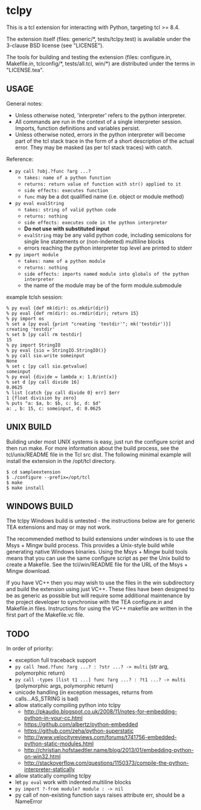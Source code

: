 tclpy
=====

This is a tcl extension for interacting with Python, targeting tcl >= 8.4.

The extension itself (files: generic/\*, tests/tclpy.test) is available
under the 3-clause BSD license (see "LICENSE").

The tools for building and testing the extension (files: configure.in,
Makefile.in, tclconfig/\*, tests/all.tcl, win/\*) are distributed under the terms
in "LICENSE.tea".

USAGE
-----

General notes:
 - Unless otherwise noted, 'interpreter' refers to the python interpreter.
 - All commands are run in the context of a single interpreter session. Imports,
   function definitions and variables persist.
 - Unless otherwise noted, errors in the python interpreter will become part of
   the tcl stack trace in the form of a short description of the actual error.
   They may be masked (as per tcl stack traces) with catch.

Reference:
 - `py call ?obj.?func ?arg ...?`
   - `takes: name of a python function`
   - `returns: return value of function with str() applied to it`
   - `side effects: executes function`
   - `func` may be a dot qualified name (i.e. object or module method)
 - `py eval evalString`
   - `takes: string of valid python code`
   - `returns: nothing`
   - `side effects: executes code in the python interpreter`
   - **Do not use with substituted input**
   - `evalString` may be any valid python code, including semicolons for single
     line statements or (non-indented) multiline blocks
   - errors reaching the python interpreter top level are printed to stderr
 - `py import module`
   - `takes: name of a python module`
   - `returns: nothing`
   - `side effects: imports named module into globals of the python interpreter`
   - the name of the module may be of the form module.submodule

example tclsh session:

	% py eval {def mk(dir): os.mkdir(dir)}
	% py eval {def rm(dir): os.rmdir(dir); return 15}
	% py import os
	% set a [py eval {print "creating 'testdir'"; mk('testdir')}]
	creating 'testdir'
	% set b [py call rm testdir]
	15
	% py import StringIO
	% py eval {sio = StringIO.StringIO()}
	% py call sio.write someinput
	None
	% set c [py call sio.getvalue]
	someinput
	% py eval {divide = lambda x: 1.0/int(x)}
	% set d [py call divide 16]
	0.0625
	% list [catch {py call divide 0} err] $err
	1 {float division by zero}
	% puts "a: $a, b: $b, c: $c, d: $d"
	a: , b: 15, c: someinput, d: 0.0625

UNIX BUILD
----------

Building under most UNIX systems is easy, just run the configure script
and then run make. For more information about the build process, see
the tcl/unix/README file in the Tcl src dist. The following minimal
example will install the extension in the /opt/tcl directory.

	$ cd sampleextension
	$ ./configure --prefix=/opt/tcl
	$ make
	$ make install

WINDOWS BUILD
-------------

The tclpy Windows build is untested - the instructions below are for
generic TEA extensions and may or may not work.

The recommended method to build extensions under windows is to use the
Msys + Mingw build process. This provides a Unix-style build while
generating native Windows binaries. Using the Msys + Mingw build tools
means that you can use the same configure script as per the Unix build
to create a Makefile. See the tcl/win/README file for the URL of
the Msys + Mingw download.

If you have VC++ then you may wish to use the files in the win
subdirectory and build the extension using just VC++. These files have
been designed to be as generic as possible but will require some
additional maintenance by the project developer to synchronise with
the TEA configure.in and Makefile.in files. Instructions for using the
VC++ makefile are written in the first part of the Makefile.vc
file.

TODO
----

In order of priority:

 - exception full traceback support
 - `py call ?mod.?func ?arg ...? : ?str ...? -> multi` (str arg, polymorphic return)
 - `py call -types [list t1 ...] func ?arg ...? : ?t1 ...? -> multi`
   (polymorphic args, polymorphic return)
 - unicode handling (in exception messages, returns from calls...AS\_STRING is bad)
 - allow statically compiling python into tclpy
   - http://pkaudio.blogspot.co.uk/2008/11/notes-for-embedding-python-in-your-cc.html
   - https://github.com/albertz/python-embedded
   - https://github.com/zeha/python-superstatic
   - http://www.velocityreviews.com/forums/t741756-embedded-python-static-modules.html
   - http://christian.hofstaedtler.name/blog/2013/01/embedding-python-on-win32.html
   - http://stackoverflow.com/questions/1150373/compile-the-python-interpreter-statically
 - allow statically compiling tclpy
 - let `py eval` work with indented multiline blocks
 - `py import ?-from module? module : -> nil`
 - py call of non-existing function says raises attribute err, should be a
   NameError
